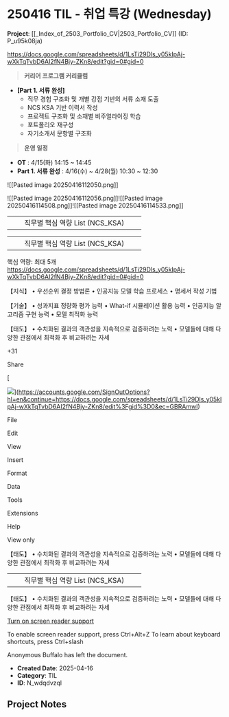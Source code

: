 # 250416 TIL - 취업 특강  (Wednesday)

**Project**: [[_Index_of_2503_Portfolio_CV|2503_Portfolio_CV]] (ID: P_u95k08ja)

https://docs.google.com/spreadsheets/d/1LsTi29Dls_y05kIpAj-wXkTqTvbD6AI2fN4Bjy-ZKn8/edit?gid=0#gid=0

> **커리어 프로그램 커리큘럼**

- **[Part 1. 서류 완성]**
    - 직무 경험 구조화 및 개별 강점 기반의 서류 소재 도출
    - NCS KSA 기반 이력서 작성
    - 프로젝트 구조화 및 소재별 비주얼라이징 학습
    - 포트폴리오 재구성
    - 자기소개서 문항별 구조화

> **운영 일정**

- **OT** : 4/15(화) 14:15 ~ 14:45
- **Part 1. 서류 완성** : 4/16(수) ~ 4/28(월) 10:30 ~ 12:30

![[Pasted image 20250416112050.png]]

![[Pasted image 20250416112056.png]]![[Pasted image 20250416114508.png]]![[Pasted image 20250416114533.png]]

|   |   |   |   |   |
|---|---|---|---|---|
|||직무별 핵심 역량 List (NCS_KSA)|||

|   |   |   |   |   |
|---|---|---|---|---|
|||직무별 핵심 역량 List (NCS_KSA)|||

핵심 역량: 최대 5개
https://docs.google.com/spreadsheets/d/1LsTi29Dls_y05kIpAj-wXkTqTvbD6AI2fN4Bjy-ZKn8/edit?gid=0#gid=0

【지식】 • 우선순위 결정 방법론 • 인공지능 모델 학습 프로세스 • 명세서 작성 기법

【기술】 • 성과지표 정량화 평가 능력 • What-if 시뮬레이션 활용 능력 • 인공지능 알고리즘 구현 능력 • 모델 최적화 능력

【태도】
• 수치화된 결과의 객관성을 지속적으로 검증하려는 노력
• 모델들에 대해 다양한 관점에서 최적화 후 비교하려는 자세

+31

Share

[

![](https://lh3.googleusercontent.com/ogw/AF2bZyg47oLt8I-9MdmZPvc--Se3EhYFXfWGgf5Li3RpUFLEwr0P=s32-c-mo)](https://accounts.google.com/SignOutOptions?hl=en&continue=https://docs.google.com/spreadsheets/d/1LsTi29Dls_y05kIpAj-wXkTqTvbD6AI2fN4Bjy-ZKn8/edit%3Fgid%3D0&ec=GBRAmwI)

File

Edit

View

Insert

Format

Data

Tools

Extensions

Help

View only

【태도】 • 수치화된 결과의 객관성을 지속적으로 검증하려는 노력 • 모델들에 대해 다양한 관점에서 최적화 후 비교하려는 자세  

|     |     |                          |     |     |
| --- | --- | ------------------------ | --- | --- |
|     |     | 직무별 핵심 역량 List (NCS_KSA) |     |     |

【태도】 • 수치화된 결과의 객관성을 지속적으로 검증하려는 노력 • 모델들에 대해 다양한 관점에서 최적화 후 비교하려는 자세  

[Turn on screen reader support](https://docs.google.com/spreadsheets/d/1LsTi29Dls_y05kIpAj-wXkTqTvbD6AI2fN4Bjy-ZKn8/edit?gid=0#)

To enable screen reader support, press Ctrl+Alt+Z To learn about keyboard shortcuts, press Ctrl+slash

Anonymous Buffalo has left the document.

- **Created Date**: 2025-04-16
- **Category**: TIL
- **ID**: N_wdqdvzql

## Project Notes